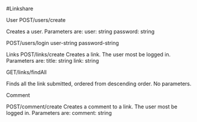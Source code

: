 #Linkshare

User
POST/users/create

Creates a user. Parameters are:
user: string
password: string

POST/users/login
user-string
password-string

Links
POST/links/create
Creates a link. The user most be logged in. Parameters are:
title: string
link: string

GET/links/findAll

Finds all the link submitted, ordered from descending order. No parameters.

Comment

POST/comment/create
Creates a comment to a link. The user most be logged in. Parameters are:
comment: string
